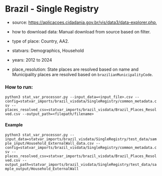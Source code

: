 # Brazil - Single Registry

- source: https://aplicacoes.cidadania.gov.br/vis/data3/data-explorer.php, 

- how to download data: Manual download from source based on filter.

- type of place: Country, AA2.

- statvars: Demographics, Household

- years: 2012 to 2024

- place_resolution: State places are resolved based on name and Municipality places are resolved based on `brazilianMunicipalityCode`.

### How to run:

`python3 stat_var_processor.py --input_data=<input_file>.csv --config=statvar_imports/brazil_visdata/SingleRegistry/common_metadata.csv --places_resolved_csv=statvar_imports/brazil_visdata/Brazil_Places_Resolved.csv --output_path=<filepath/filename>`

#### Example
`python3 stat_var_processor.py --input_data=statvar_imports/brazil_visdata/SingleRegistry/test_data/sample_input/Household_ExternalWall_data.csv --config=statvar_imports/brazil_visdata/SingleRegistry/common_metadata.csv --places_resolved_csv=statvar_imports/brazil_visdata/Brazil_Places_Resolved.csv --output_path=statvar_imports/brazil_visdata/SingleRegistry/test_data/sample_output/Household_ExternalWall`